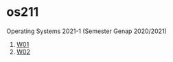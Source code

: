 # os211
Operating Systems 2021-1 (Semester Genap 2020/2021)
1. [W01](https://natsyz.github.io/os211/W01/)
2. [W02](https://natsyz.github.io/os211/W02/)
